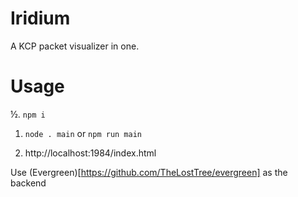# Iridium
A KCP packet visualizer in one.


# Usage


½. `npm i`

1. `node . main` or `npm run main`

2. http://localhost:1984/index.html

Use (Evergreen)[https://github.com/TheLostTree/evergreen] as the backend

